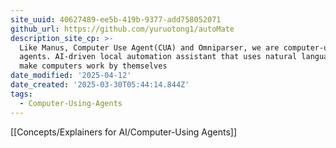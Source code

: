 ```yaml
---
site_uuid: 40627489-ee5b-419b-9377-add758052071
github_url: https://github.com/yuruotong1/autoMate
description_site_cp: >-
  Like Manus, Computer Use Agent(CUA) and Omniparser, we are computer-using
  agents. AI-driven local automation assistant that uses natural language to
  make computers work by themselves
date_modified: '2025-04-12'
date_created: '2025-03-30T05:44:14.844Z'
tags:
  - Computer-Using-Agents
---
```


















































[[Concepts/Explainers for AI/Computer-Using Agents]]